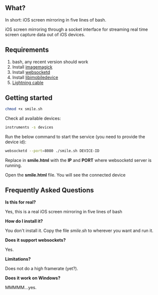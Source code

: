 
## What?

In short: iOS screen mirroring in five lines of bash.

iOS screen mirroring through a socket interface for streaming real time screen capture data out of iOS devices.

## Requirements

1. bash, any recent version should work
2. Install [imagemagick](http://macappstore.org/imagemagick/) 
3. Install [websocketd](https://github.com/joewalnes/websocketd)
4. Install [libimobiledevice](http://macappstore.org/libimobiledevice/)
5. [Lightning cable](https://en.wikipedia.org/wiki/Lightning_(connector))

## Getting started

```bash
chmod +x smile.sh
```

Check all available devices:

```bash
instruments -s devices
```

Run the below command to start the service (you need to provide the device id):

```bash
websocketd --port=8080 ./smile.sh DEVICE-ID
```

Replace in **smile.html**  with the **IP** and **PORT** where websocketd server is running. 


Open the **smile.html** file. You will see the connected device


## Frequently Asked Questions

**Is this for real?**

Yes, this is a real iOS screen mirroring in five lines of bash

**How do I install it?**

You don't install it. Copy the file *smile.sh* to wherever you want and run it.

**Does it support websockets?**

Yes.

**Limitations?**

Does not do a high framerate (yet?).

**Does it work on Windows?**

MMMMM...yes.

